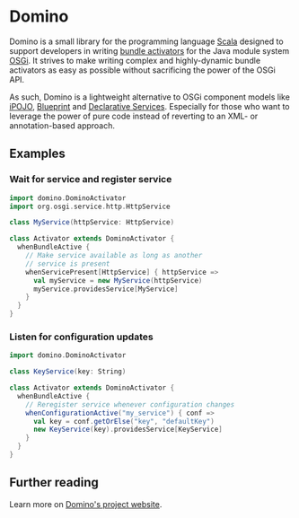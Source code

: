 Domino
======

Domino is a small library for the programming language [Scala](http://www.scala-lang.org) designed to support developers in writing [bundle activators](http://www.osgi.org/javadoc/r4v43/core/org/osgi/framework/BundleActivator.html) for the Java module system [OSGi](http://www.osgi.org/Technology/WhyOSGi). It strives to make writing complex and highly-dynamic bundle activators as easy as possible without sacrificing the power of the OSGi API.

As such, Domino is a lightweight alternative to OSGi component models like [iPOJO](http://ipojo.org), [Blueprint](http://wiki.osgi.org/wiki/Blueprint) and [Declarative Services](http://wiki.osgi.org/wiki/Declarative_Services). Especially for those who want to leverage the power of pure code instead of reverting to an XML- or annotation-based approach.

## Examples

### Wait for service and register service 

```scala
import domino.DominoActivator
import org.osgi.service.http.HttpService

class MyService(httpService: HttpService)

class Activator extends DominoActivator {
  whenBundleActive {
    // Make service available as long as another 
    // service is present
    whenServicePresent[HttpService] { httpService =>
      val myService = new MyService(httpService)
      myService.providesService[MyService]
    }
  }
}
```

### Listen for configuration updates

```scala
import domino.DominoActivator

class KeyService(key: String)

class Activator extends DominoActivator {
  whenBundleActive {
    // Reregister service whenever configuration changes
    whenConfigurationActive("my_service") { conf =>
      val key = conf.getOrElse("key", "defaultKey")
      new KeyService(key).providesService[KeyService]
    }
  }
}
```

## Further reading

Learn more on [Domino's project website](http://www.helgoboss.org/projects/domino/).
